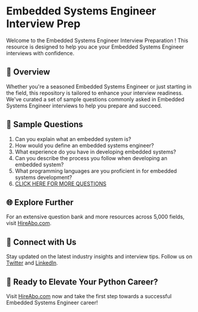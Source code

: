# Embedded Systems Engineer Interview Prep

Welcome to the Embedded Systems Engineer Interview Preparation ! This resource is designed to help you ace your Embedded Systems Engineer interviews with confidence.

## 🚀 Overview

Whether you're a seasoned Embedded Systems Engineer or just starting in the field, this repository is tailored to enhance your interview readiness. We've curated a set of sample questions commonly asked in Embedded Systems Engineer interviews to help you prepare and succeed.

## 📝 Sample Questions

1. Can you explain what an embedded system is?
2. How would you define an embedded systems engineer?
3. What experience do you have in developing embedded systems?
4. Can you describe the process you follow when developing an embedded system?
5. What programming languages are you proficient in for embedded systems development?
6. [CLICK HERE FOR MORE QUESTIONS](https://hireabo.com/job/3_2_10/Embedded%20Systems%20Engineer)

## 🌐 Explore Further

For an extensive question bank and more resources across 5,000 fields, visit [HireAbo.com](https://www.hireabo.com).

## 📱 Connect with Us

Stay updated on the latest industry insights and interview tips. Follow us on [Twitter](https://twitter.com/hireabo) and [LinkedIn](https://www.linkedin.com/in/hire-abo-3609972a8/).

## 🚀 Ready to Elevate Your Python Career?

Visit [HireAbo.com](https://www.hireabo.com) now and take the first step towards a successful Embedded Systems Engineer career!